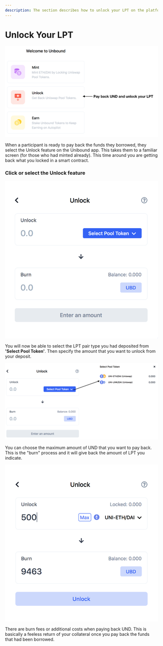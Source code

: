 ```yaml
---
description: The section describes how to unlock your LPT on the platform
---
```


# Unlock Your LPT

![Get your collateral back from the platform](../../.gitbook/assets/screen-shot-2020-09-18-at-1.09.08-pm.png)

When a participant is ready to pay back the funds they borrowed, they select the Unlock feature on the Unibound app. This takes them to a familiar screen \(for those who had minted already\). This time around you are getting back what you locked in a smart contract.

### Click or select the Unlock feature

![](../../.gitbook/assets/screen-shot-2020-09-18-at-3.16.29-pm.png)

You will now be able to select the LPT pair type you had deposited from **'Select Pool Token'**. Then specify the amount that you want to unlock from your deposit.



![](../../.gitbook/assets/screen-shot-2020-09-18-at-3.20.30-pm.png)

You can choose the maximum amount of UND that you want to pay back. This is the "burn" process and it will give back the amount of LPT you indicate.

![](../../.gitbook/assets/screen-shot-2020-09-18-at-3.26.05-pm.png)

There are burn fees or additional costs when paying back UND. This is basically a feeless return of your collateral once you pay back the funds that had been borrowed.

